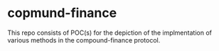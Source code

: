 # copmund-finance
This repo consists of POC(s) for the depiction of the implmentation of various methods in the compound-finance protocol.
